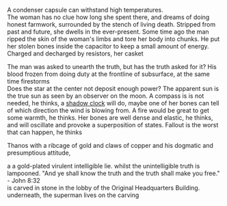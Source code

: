 A condenser capsule can withstand high temperatures.                  
The woman has no clue how long she spent there,
and dreams of doing honest farmwork,
surrounded by the stench of living death.
Stripped from past and future, she dwells in the ever-present. 
Some time ago the man ripped the skin of the woman's limbs and tore her body into chunks. He put her stolen bones inside the capacitor to keep a small amount of energy. Charged and decharged by resistors, her casket

The man was asked to unearth the truth, but has the truth asked for it? 
His blood frozen from doing duty at the frontline of subsurface, 
at the same time firestorms  
Does the star at the center not deposit enough power? The apparent sun is the true sun as seen by an observer on the moon.
A compass is is not needed, he thinks, a [shadow clock](https://www.armystudyguide.com/content/army_board_study_guide_topics/land_navigation_map_reading/field-expedient-methods-of-determining-direction.shtml) will do, maybe one of her bones can tell of which direction the wind is blowing from. 
A fire would be great to get some warmth, he thinks.
Her bones are well dense and elastic, he thinks, and will oscillate and provoke a superposition of states.
Fallout is the worst that can happen, he thinks 

Thanos with a ribcage of gold and claws of copper and his dogmatic and presumptious attitude, 

a a gold-plated virulent intelligible lie. 
 whilst the unintelligible truth is lampooned.
"And ye shall know the truth and the truth shall make you free." - John 8:32<br>
is carved in stone in the lobby of the Original Headquarters Building.
underneath, 
the superman lives on
the carving
